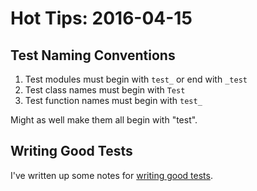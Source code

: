 # Hot Tips: 2016-04-15
## Test Naming Conventions
1. Test modules must begin with `test_` or end with `_test`
1. Test class names must begin with `Test`
1. Test function names must begin with `test_`

Might as well make them all begin with "test".

## Writing Good Tests
I've written up some notes for [writing good tests](/notes/testing-writing.md).
